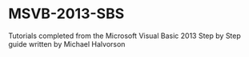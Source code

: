 # MSVB-2013-SBS
Tutorials completed from the Microsoft Visual Basic 2013 Step by Step guide written by Michael Halvorson 
